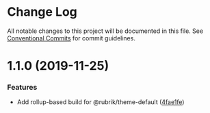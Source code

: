 # Change Log

All notable changes to this project will be documented in this file.
See [Conventional Commits](https://conventionalcommits.org) for commit guidelines.

# 1.1.0 (2019-11-25)


### Features

* Add rollup-based build for @rubrik/theme-default ([4fae1fe](https://github.com/brettgullan/rubrik/commit/4fae1fe2764130f696861297fbac561ca38fffed))
